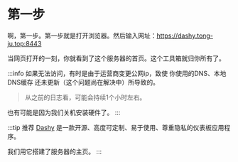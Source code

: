 # 第一步

啊，第一步。第一步就是打开浏览器。然后输入网址：https://dashy.tong-ju.top:8443

当网页打开的一刻，你就看到了这个服务器的首页。这个工具箱就归你所有了。

:::info
如果无法访问，有时是由于运营商变更公网ip，致使 你使用的DNS、本地DNS缓存 还未更新（这个问题尚在解决中）所导致的。

> 从之前的日志看，可能会持续1个小时左右。

也有可能是因为我们关机安装硬件了。
:::

:::tip 推荐
[Dashy](https://dashy.to/) 是一款开源、高度可定制、易于使用、尊重隐私的仪表板应用程序。

我们用它搭建了服务器的主页。
:::